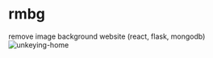 # rmbg
remove image background website (react, flask, mongodb)
![unkeying-home](https://github.com/shaishaicookie/rmbg/assets/85833278/b18774e3-1d49-4e56-a8ed-354ec9c95ac0)
